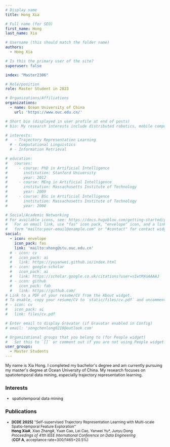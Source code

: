 ```yaml
---
# Display name
title: Hong Xia

# Full name (for SEO)
first_name: Hong
last_name: Xia

# Username (this should match the folder name)
authors:
  - Hong Xia

# Is this the primary user of the site?
superuser: false

index: "Master2306"

# Role/position
role: Master Student in 2023

# Organizations/Affiliations
organizations:
  - name: Ocean University of China
    url: 'https://www.ouc.edu.cn/'

# Short bio (displayed in user profile at end of posts)
# bio: My research interests include distributed robotics, mobile computing and programmable matter.

# interests:
#   - Trajectory Representation Learning
  # - Computational Linguistics
  # - Information Retrieval

# education:
#   courses:
#     - course: PhD in Artificial Intelligence
#       institution: Stanford University
#       year: 2012
#     - course: MEng in Artificial Intelligence
#       institution: Massachusetts Institute of Technology
#       year: 2009
#     - course: BSc in Artificial Intelligence
#       institution: Massachusetts Institute of Technology
#       year: 2008

# Social/Academic Networking
# For available icons, see: https://docs.hugoblox.com/getting-started/page-builder/#icons
#   For an email link, use "fas" icon pack, "envelope" icon, and a link in the
#   form "mailto:your-email@example.com" or "#contact" for contact widget.
social:
  - icon: envelope
    icon_pack: fas
    link: 'mailto:xhong@stu.ouc.edu.cn'
  # - icon: cv
  #   icon_pack: ai
  #   link: https://yuyanwei.github.io/index.html
  # - icon: google-scholar
  #   icon_pack: ai
  #   link: https://scholar.google.co.uk/citations?user=sIwtMXoAAAAJ
  # - icon: github
  #   icon_pack: fab
  #   link: https://github.com/
# Link to a PDF of your resume/CV from the About widget.
# To enable, copy your resume/CV to `static/files/cv.pdf` and uncomment the lines below.
# - icon: cv
#   icon_pack: ai
#   link: files/cv.pdf

# Enter email to display Gravatar (if Gravatar enabled in Config)
# email: 'songchenlong0218@outlook.com'

# Organizational groups that you belong to (for People widget)
#   Set this to `[]` or comment out if you are not using People widget.
user_groups:
  - Master Students
---
```


<div style="font-size: 0.9em;"> <!-- 调小至原字体的90% -->

My name is Xia Hong. I completed my bachelor\'s degree and am currently pursuing my master\'s degree at Ocean University of China. My research focuses on spatiotemporal data mining, especially trajectory representation learning.  

</div>

### Interests
<div style="font-size: 0.9em;"> <!-- 调小至原字体的90% -->

- spatiotemporal data mining

</div>


### Publications
<div style="font-size: 0.83em;"> <!-- 调小至原字体的90% -->

- **[ICDE 2025]** \"Self-supervised Trajectory Representation Learning with Multi-scale Spatio-temporal Feature Exploration\"       
  **Hong Xia#**, Xiao Zhang#, Yuan Cao, Lei Cao, Yanwei Yu*, Junyu Dong  
  *Proceedings of 41th IEEE International Conference on Data Engineering*  
  (**CCF A**, acceptance rate=300/1465=20.5%)   

</div>

